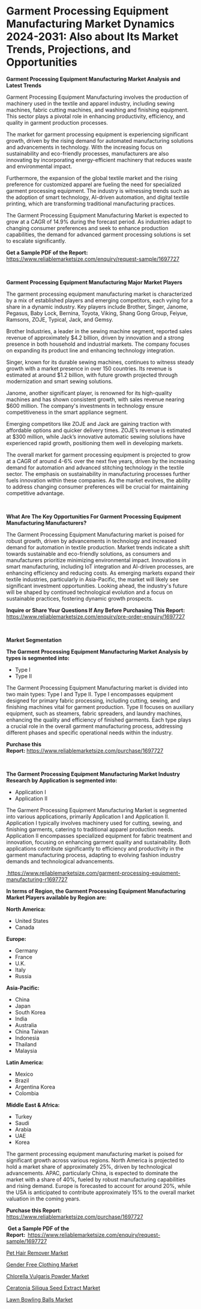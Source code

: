 <p><h1>Garment Processing Equipment Manufacturing Market Dynamics 2024-2031: Also about Its Market Trends, Projections, and Opportunities</h1></p><p><strong>Garment Processing Equipment Manufacturing Market Analysis and Latest Trends</strong></p>
<p><p>Garment Processing Equipment Manufacturing involves the production of machinery used in the textile and apparel industry, including sewing machines, fabric cutting machines, and washing and finishing equipment. This sector plays a pivotal role in enhancing productivity, efficiency, and quality in garment production processes.</p><p>The market for garment processing equipment is experiencing significant growth, driven by the rising demand for automated manufacturing solutions and advancements in technology. With the increasing focus on sustainability and eco-friendly processes, manufacturers are also innovating by incorporating energy-efficient machinery that reduces waste and environmental impact.</p><p>Furthermore, the expansion of the global textile market and the rising preference for customized apparel are fueling the need for specialized garment processing equipment. The industry is witnessing trends such as the adoption of smart technology, AI-driven automation, and digital textile printing, which are transforming traditional manufacturing practices.</p><p>The Garment Processing Equipment Manufacturing Market is expected to grow at a CAGR of 14.9% during the forecast period. As industries adapt to changing consumer preferences and seek to enhance production capabilities, the demand for advanced garment processing solutions is set to escalate significantly.</p></p>
<p><strong>Get a Sample PDF of the Report:&nbsp;</strong> <a href="https://www.reliablemarketsize.com/enquiry/request-sample/1697727?utm_campaign=1872&utm_medium=2&utm_source=Github&utm_content=ia&utm_term=12122024&utm_id=garment-processing-equipment-manufacturing">https://www.reliablemarketsize.com/enquiry/request-sample/1697727</a></p>
<p>&nbsp;</p>
<p><strong>Garment Processing Equipment Manufacturing Major Market Players</strong></p>
<p><p>The garment processing equipment manufacturing market is characterized by a mix of established players and emerging competitors, each vying for a share in a dynamic industry. Key players include Brother, Singer, Janome, Pegasus, Baby Lock, Bernina, Toyota, Viking, Shang Gong Group, Feiyue, Ramsons, ZOJE, Typical, Jack, and Gemsy.</p><p>Brother Industries, a leader in the sewing machine segment, reported sales revenue of approximately $4.2 billion, driven by innovation and a strong presence in both household and industrial markets. The company focuses on expanding its product line and enhancing technology integration.</p><p>Singer, known for its durable sewing machines, continues to witness steady growth with a market presence in over 150 countries. Its revenue is estimated at around $1.2 billion, with future growth projected through modernization and smart sewing solutions.</p><p>Janome, another significant player, is renowned for its high-quality machines and has shown consistent growth, with sales revenue nearing $600 million. The company's investments in technology ensure competitiveness in the smart appliance segment.</p><p>Emerging competitors like ZOJE and Jack are gaining traction with affordable options and quicker delivery times. ZOJE’s revenue is estimated at $300 million, while Jack’s innovative automatic sewing solutions have experienced rapid growth, positioning them well in developing markets.</p><p>The overall market for garment processing equipment is projected to grow at a CAGR of around 4-6% over the next five years, driven by the increasing demand for automation and advanced stitching technology in the textile sector. The emphasis on sustainability in manufacturing processes further fuels innovation within these companies. As the market evolves, the ability to address changing consumer preferences will be crucial for maintaining competitive advantage.</p></p>
<p>&nbsp;</p>
<p><strong>What Are The Key Opportunities For Garment Processing Equipment Manufacturing Manufacturers?</strong></p>
<p><p>The Garment Processing Equipment Manufacturing market is poised for robust growth, driven by advancements in technology and increased demand for automation in textile production. Market trends indicate a shift towards sustainable and eco-friendly solutions, as consumers and manufacturers prioritize minimizing environmental impact. Innovations in smart manufacturing, including IoT integration and AI-driven processes, are enhancing efficiency and reducing costs. As emerging markets expand their textile industries, particularly in Asia-Pacific, the market will likely see significant investment opportunities. Looking ahead, the industry's future will be shaped by continued technological evolution and a focus on sustainable practices, fostering dynamic growth prospects.</p></p>
<p><strong>Inquire or Share Your Questions If Any Before Purchasing This Report:</strong> <a href="https://www.reliablemarketsize.com/enquiry/pre-order-enquiry/1697727?utm_campaign=1872&utm_medium=2&utm_source=Github&utm_content=ia&utm_term=12122024&utm_id=garment-processing-equipment-manufacturing">https://www.reliablemarketsize.com/enquiry/pre-order-enquiry/1697727</a></p>
<p>&nbsp;</p>
<p><strong>Market Segmentation</strong></p>
<p><strong>The Garment Processing Equipment Manufacturing Market Analysis by types is segmented into:</strong></p>
<p><ul><li>Type I</li><li>Type II</li></ul></p>
<p><p>The Garment Processing Equipment Manufacturing market is divided into two main types: Type I and Type II. Type I encompasses equipment designed for primary fabric processing, including cutting, sewing, and finishing machines vital for garment production. Type II focuses on auxiliary equipment, such as steamers, fabric spreaders, and laundry machines, enhancing the quality and efficiency of finished garments. Each type plays a crucial role in the overall garment manufacturing process, addressing different phases and specific operational needs within the industry.</p></p>
<p><strong>Purchase this Report:&nbsp;</strong><a href="https://www.reliablemarketsize.com/purchase/1697727?utm_campaign=1872&utm_medium=2&utm_source=Github&utm_content=ia&utm_term=12122024&utm_id=garment-processing-equipment-manufacturing">https://www.reliablemarketsize.com/purchase/1697727</a></p>
<p>&nbsp;</p>
<p><strong>The Garment Processing Equipment Manufacturing Market Industry Research by Application is segmented into:</strong></p>
<p><ul><li>Application I</li><li>Application II</li></ul></p>
<p><p>The Garment Processing Equipment Manufacturing Market is segmented into various applications, primarily Application I and Application II. Application I typically involves machinery used for cutting, sewing, and finishing garments, catering to traditional apparel production needs. Application II encompasses specialized equipment for fabric treatment and innovation, focusing on enhancing garment quality and sustainability. Both applications contribute significantly to efficiency and productivity in the garment manufacturing process, adapting to evolving fashion industry demands and technological advancements.</p></p>
<p><a href="https://www.reliablemarketsize.com/garment-processing-equipment-manufacturing-r1697727?utm_campaign=1872&utm_medium=2&utm_source=Github&utm_content=ia&utm_term=12122024&utm_id=garment-processing-equipment-manufacturing">&nbsp;https://www.reliablemarketsize.com/garment-processing-equipment-manufacturing-r1697727</a></p>
<p><strong>In terms of Region, the Garment Processing Equipment Manufacturing Market Players available by Region are:</strong></p>
<p>
    <p> <strong> North America: </strong>
        <ul>
            <li>United States</li>
            <li>Canada</li>
        </ul>
        </p> 
    <p> <strong> Europe: </strong>
        <ul>
            <li>Germany</li>
            <li>France</li>
            <li>U.K.</li>
            <li>Italy</li>
            <li>Russia</li>
        </ul>
        </p> 
    <p> <strong> Asia-Pacific: </strong>
        <ul>
            <li>China</li>
            <li>Japan</li>
            <li>South Korea</li>
            <li>India</li>
            <li>Australia</li>
            <li>China Taiwan</li>
            <li>Indonesia</li>
            <li>Thailand</li>
            <li>Malaysia</li>
        </ul>
        </p> 
    <p> <strong> Latin America: </strong>
        <ul>
            <li>Mexico</li>
            <li>Brazil</li>
            <li>Argentina Korea</li>
            <li>Colombia</li>
        </ul>
        </p> 
    <p> <strong> Middle East & Africa: </strong>
        <ul>
            <li>Turkey</li>
            <li>Saudi</li>
            <li>Arabia</li>
            <li>UAE</li>
            <li>Korea</li>
        </ul>
    </p>
    </p>
<p><p>The garment processing equipment manufacturing market is poised for significant growth across various regions. North America is projected to hold a market share of approximately 25%, driven by technological advancements. APAC, particularly China, is expected to dominate the market with a share of 40%, fueled by robust manufacturing capabilities and rising demand. Europe is forecasted to account for around 20%, while the USA is anticipated to contribute approximately 15% to the overall market valuation in the coming years.</p></p>
<p><strong>Purchase this Report: </strong><a href="https://www.reliablemarketsize.com/purchase/1697727?utm_campaign=1872&utm_medium=2&utm_source=Github&utm_content=ia&utm_term=12122024&utm_id=garment-processing-equipment-manufacturing">https://www.reliablemarketsize.com/purchase/1697727</a></p>
<p>&nbsp;<strong>Get a Sample PDF of the Report:&nbsp;&nbsp;</strong><a href="https://www.reliablemarketsize.com/enquiry/request-sample/1697727?utm_campaign=1872&utm_medium=2&utm_source=Github&utm_content=ia&utm_term=12122024&utm_id=garment-processing-equipment-manufacturing">https://www.reliablemarketsize.com/enquiry/request-sample/1697727</a></p>
<p><strong></strong></p>
<p><p><a href="https://www.linkedin.com/pulse/p-factrackr-ho6he?utm_campaign=1872&utm_medium=2&utm_source=Github&utm_content=ia&utm_term=12122024&utm_id=garment-processing-equipment-manufacturing">Pet Hair Remover Market</a></p><p><a href="https://www.linkedin.com/pulse/gender-free-clothing-market-size-demand-supply-situation-share-kswof?utm_campaign=1872&utm_medium=2&utm_source=Github&utm_content=ia&utm_term=12122024&utm_id=garment-processing-equipment-manufacturing">Gender Free Clothing Market</a></p><p><a href="https://www.linkedin.com/pulse/c-hannibex-sqmmf?utm_campaign=1872&utm_medium=2&utm_source=Github&utm_content=ia&utm_term=12122024&utm_id=garment-processing-equipment-manufacturing">Chlorella Vulgaris Powder Market</a></p><p><a href="https://www.linkedin.com/pulse/c-hannibex-sqmmf?utm_campaign=1872&utm_medium=2&utm_source=Github&utm_content=ia&utm_term=12122024&utm_id=garment-processing-equipment-manufacturing">Ceratonia Siliqua Seed Extract Market</a></p><p><a href="https://www.linkedin.com/pulse/factors-driving-growth-lawn-bowling-balls-market-projected-c5eaf?utm_campaign=1872&utm_medium=2&utm_source=Github&utm_content=ia&utm_term=12122024&utm_id=garment-processing-equipment-manufacturing">Lawn Bowling Balls Market</a></p></p>